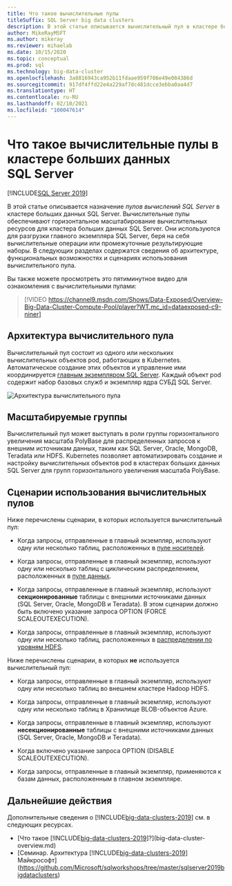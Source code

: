 ```yaml
---
title: Что такое вычислительные пулы
titleSuffix: SQL Server big data clusters
description: В этой статье описывается вычислительный пул в кластере больших данных SQL Server 2019.
author: MikeRayMSFT
ms.author: mikeray
ms.reviewer: mihaelab
ms.date: 10/15/2020
ms.topic: conceptual
ms.prod: sql
ms.technology: big-data-cluster
ms.openlocfilehash: 3a8816943ca952b11fdaae959f706e49e084386d
ms.sourcegitcommit: 917df4ffd22e4a229af7dc481dcce3ebba0aa4d7
ms.translationtype: HT
ms.contentlocale: ru-RU
ms.lasthandoff: 02/10/2021
ms.locfileid: "100047614"
---
```

# <a name="what-are-compute-pools-in-a-sql-server-big-data-cluster"></a>Что такое вычислительные пулы в кластере больших данных SQL Server

[!INCLUDE[SQL Server 2019](../includes/applies-to-version/sqlserver2019.md)]

В этой статье описывается назначение *пулов вычислений SQL Server* в кластере больших данных SQL Server. Вычислительные пулы обеспечивают горизонтальное масштабирование вычислительных ресурсов для кластера больших данных SQL Server. Они используются для разгрузки главного экземпляра SQL Server, беря на себя вычислительные операции или промежуточные результирующие наборы. В следующих разделах содержатся сведения об архитектуре, функциональных возможностях и сценариях использования вычислительного пула.

Вы также можете просмотреть это пятиминутное видео для ознакомления с вычислительными пулами:

> [!VIDEO https://channel9.msdn.com/Shows/Data-Exposed/Overview-Big-Data-Cluster-Compute-Pool/player?WT.mc_id=dataexposed-c9-niner]

## <a name="compute-pool-architecture"></a>Архитектура вычислительного пула

Вычислительный пул состоит из одного или нескольких вычислительных объектов pod, работающих в Kubernetes. Автоматическое создание этих объектов и управление ими координируется [главным экземпляром SQL Server](concept-master-instance.md). Каждый объект pod содержит набор базовых служб и экземпляр ядра СУБД SQL Server.

![Архитектура вычислительного пула](media/concept-compute-pool/compute-pool-architecture.png)

## <a name="scale-out-groups"></a>Масштабируемые группы

Вычислительный пул может выступать в роли группы горизонтального увеличения масштаба PolyBase для распределенных запросов к внешним источникам данных, таким как SQL Server, Oracle, MongoDB, Teradata или HDFS. Kubernetes позволяет автоматизировать создание и настройку вычислительных объектов pod в кластерах больших данных SQL Server для групп горизонтального увеличения масштаба PolyBase.

## <a name="compute-pool-scenarios"></a>Сценарии использования вычислительных пулов

Ниже перечислены сценарии, в которых используется вычислительный пул:

- Когда запросы, отправленные в главный экземпляр, используют одну или несколько таблиц, расположенных в [пуле носителей](concept-storage-pool.md).

- Когда запросы, отправленные в главный экземпляр, используют одну или несколько таблиц с циклическим распределением, расположенных в [пуле данных](concept-data-pool.md).

- Когда запросы, отправленные в главный экземпляр, используют **секционированные** таблицы с внешними источниками данных (SQL Server, Oracle, MongoDB и Teradata). В этом сценарии должно быть включено указание запроса OPTION (FORCE SCALEOUTEXECUTION).

- Когда запросы, отправленные в главный экземпляр, используют одну или несколько таблиц, расположенных в [распределении по уровням HDFS](hdfs-tiering.md).

Ниже перечислены сценарии, в которых **не** используется вычислительный пул:

- Когда запросы, отправленные в главный экземпляр, используют одну или несколько таблиц во внешнем кластере Hadoop HDFS.

- Когда запросы, отправленные в главный экземпляр, используют одну или несколько таблиц в Хранилище BLOB-объектов Azure.

- Когда запросы, отправленные в главный экземпляр, используют **несекционированные** таблицы с внешними источниками данных (SQL Server, Oracle, MongoDB и Teradata).

- Когда включено указание запроса OPTION (DISABLE SCALEOUTEXECUTION).

- Когда запросы, отправленные в главный экземпляр, применяются к базам данных, расположенным в главном экземпляре.

## <a name="next-steps"></a>Дальнейшие действия

Дополнительные сведения о [!INCLUDE[big-data-clusters-2019](../includes/ssbigdataclusters-ss-nover.md)] см. в следующих ресурсах.

- [Что такое [!INCLUDE[big-data-clusters-2019](../includes/ssbigdataclusters-ver15.md)]?](big-data-cluster-overview.md)
- [Семинар. Архитектура [!INCLUDE[big-data-clusters-2019](../includes/ssbigdataclusters-ss-nover.md)] Майкрософт](https://github.com/Microsoft/sqlworkshops/tree/master/sqlserver2019bigdataclusters)
